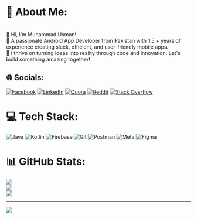 # 💫 About Me:
<br>👋 Hi, I'm Muhammad Usman!  <br>🚀 A passionate Android App Developer from Pakistan with 1.5 +  years of experience creating sleek, efficient, and user-friendly mobile apps.  <br>🌟 I thrive on turning ideas into reality through code and innovation. Let's build something amazing together!


## 🌐 Socials:
[![Facebook](https://img.shields.io/badge/Facebook-%231877F2.svg?logo=Facebook&logoColor=white)](https://facebook.com/www.facebook.com/profile.php?id=100004893970393&mibextid=ZbWKwL) [![LinkedIn](https://img.shields.io/badge/LinkedIn-%230077B5.svg?logo=linkedin&logoColor=white)](https://linkedin.com/in/www.linkedin.com/in/muhammad-usman-050328222/) [![Quora](https://img.shields.io/badge/Quora-%23B92B27.svg?logo=Quora&logoColor=white)](https://quora.com/profile/https://www.quora.com/profile/Muhammad-Usman-10358?ch=10&oid=2835752528&share=fc6ef791&srid=3PXesl&target_type=user) [![Reddit](https://img.shields.io/badge/Reddit-%23FF4500.svg?logo=Reddit&logoColor=white)](https://reddit.com/user/https://www.reddit.com/u/droidcoder151/s/JaNsKsFeBd) [![Stack Overflow](https://img.shields.io/badge/-Stackoverflow-FE7A16?logo=stack-overflow&logoColor=white)](https://stackoverflow.com/users/https://stackoverflow.com/users/22956355/muhammad-usman) 

# 💻 Tech Stack:
![Java](https://img.shields.io/badge/java-%23ED8B00.svg?style=for-the-badge&logo=openjdk&logoColor=white) ![Kotlin](https://img.shields.io/badge/kotlin-%237F52FF.svg?style=for-the-badge&logo=kotlin&logoColor=white) ![Firebase](https://img.shields.io/badge/firebase-%23039BE5.svg?style=for-the-badge&logo=firebase) ![Git](https://img.shields.io/badge/git-%23F05033.svg?style=for-the-badge&logo=git&logoColor=white) ![Postman](https://img.shields.io/badge/Postman-FF6C37?style=for-the-badge&logo=postman&logoColor=white) ![Meta](https://img.shields.io/badge/Meta-%230467DF.svg?style=for-the-badge&logo=Meta&logoColor=white) ![Figma](https://img.shields.io/badge/figma-%23F24E1E.svg?style=for-the-badge&logo=figma&logoColor=white)
# 📊 GitHub Stats:
![](https://github-readme-stats.vercel.app/api?username=muhammaduthman688&theme=dark&hide_border=false&include_all_commits=true&count_private=true)<br/>
![](https://github-readme-streak-stats.herokuapp.com/?user=muhammaduthman688&theme=dark&hide_border=false)<br/>
![](https://github-readme-stats.vercel.app/api/top-langs/?username=muhammaduthman688&theme=dark&hide_border=false&include_all_commits=true&count_private=true&layout=compact)

---
[![](https://visitcount.itsvg.in/api?id=muhammaduthman688&icon=0&color=0)](https://visitcount.itsvg.in)

<!-- Proudly created with GPRM ( https://gprm.itsvg.in ) -->
